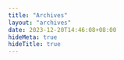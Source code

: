 ```yaml
---
title: "Archives"
layout: "archives"
date: 2023-12-20T14:46:08+08:00
hideMeta: true
hideTitle: true
---
```

